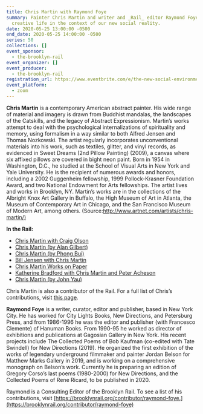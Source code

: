 ```yaml
---
title: Chris Martin with Raymond Foye
summary: Painter Chris Martin and writer and _Rail_ editor Raymond Foye discuss
  creative life in the context of our new social reality.
date: 2020-05-25 13:00:00 -0500
end_date: 2020-05-25 14:00:00 -0500
series: 50
collections: []
event_sponsor:
  - the-brooklyn-rail
event_organizer: []
event_producer:
  - the-brooklyn-rail
registration_url: https://www.eventbrite.com/e/the-new-social-environment-50-chris-martin-tickets-105971962994
event_platform:
  - zoom
---
```

**Chris Martin** is a contemporary American abstract painter. His wide range of material and imagery is drawn from Buddhist mandalas, the landscapes of the Catskills, and the legacy of Abstract Expressionism. Martin’s works attempt to deal with the psychological internalizations of spirituality and memory, using formalism in a way similar to both Alfred Jensen and Thomas Nozkowski. The artist regularly incorporates unconventional materials into his work, such as textiles, glitter, and vinyl records, as evidenced in Sweet Dreams (2nd Pillow Painting) (2009), a canvas where six affixed pillows are covered in bight neon paint. Born in 1954 in Washington, D.C., he studied at the School of Visual Arts in New York and Yale University. He is the recipient of numerous awards and honors, including a 2002 Guggenheim fellowship, 1999 Pollock-Krasner Foundation Award, and two National Endowment for Arts fellowships. The artist lives and works in Brooklyn, NY. Martin’s works are in the collections of the Albright Knox Art Gallery in Buffalo, the High Museum of Art in Atlanta, the Museum of Contemporary Art in Chicago, and the San Francisco Museum of Modern Art, among others. (Source:[http://www.artnet.com/artists/chris-martin/)](http://www.artnet.com/artists/chris-martin/)

**In the Rail:**

* [Chris Martin with Craig Olson](https://brooklynrail.org/2008/02/art/chris-martin-08)
* [Chris Martin (by Alan Gilbert)](https://brooklynrail.org/2018/04/artseen/CHRIS-MARTIN_APRIL18)
* [Chris Martin (by Phong Bui)](https://brooklynrail.org/2014/11/artseen/chris-martin-nov14)
* [Bill Jensen with Chris Martin](https://brooklynrail.org/2007/02/art/bill-jensen)
* [Chris Martin Works on Paper](https://brooklynrail.org/2009/03/artseen/chris-martin-works-on-paper)
* [Katherine Bradford with Chris Martin and Peter Acheson](https://brooklynrail.org/2007/05/art/katherine-bradford-with-chris)
* [Chris Martin (by John Yau)](https://brooklynrail.org/2005/10/artseen/chris-martin)

Chris Martin is also a contributor of the Rail. For a full list of Chris’s contributions, visit [this page](<https://brooklynrail.org/contributor/chris-martin>). [](https://brooklynrail.org/contributor/chris-martin)

**Raymond Foye** is a writer, curator, editor and publisher, based in New York City. He has worked for City Lights Books, New Directions, and Petersburg Press, and from 1986-1996 he was the editor and publisher (with Francesco Clemente) of Hanuman Books. From 1990-95 he worked as director of exhibitions and publications at Gagosian Gallery in New York. His recent projects include The Collected Poems of Bob Kaufman (co-edited with Tate Swindell) for New Directions (2019). He organized the first exhibition of the works of legendary underground filmmaker and painter Jordan Belson for Matthew Marks Gallery in 2019, and is working on a comprehensive monograph on Belson’s work. Currently he is preparing an edition of Gregory Corso’s last poems (1980-2000) for New Directions, and the Collected Poems of Rene Ricard, to be published in 2020.

Raymond is a Consulting Editor of the Brooklyn Rail. To see a list of his contributions, visit  [https://brooklynrail.org/contributor/raymond-foye.](https://brooklynrail.org/contributor/raymond-foye)